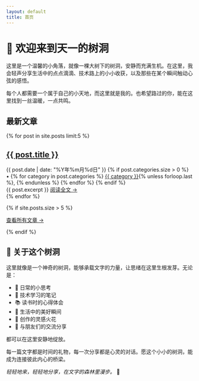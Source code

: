 ```yaml
---
layout: default
title: 首页
---
```


# 🌳 欢迎来到天一的树洞

这里是一个温馨的小角落，就像一棵大树下的树洞，安静而充满生机。在这里，我会轻声分享生活中的点点滴滴、技术路上的小小收获，以及那些在某个瞬间触动心弦的感悟。

每个人都需要一个属于自己的小天地，而这里就是我的。也希望路过的你，能在这里找到一丝温暖，一点共鸣。

## 最新文章

<div class="posts">
{% for post in site.posts limit:5 %}
  <article class="post-preview">
    <h2>
      <a href="{{ post.url | relative_url }}">{{ post.title }}</a>
    </h2>
    <div class="post-meta">
      {{ post.date | date: "%Y年%m月%d日" }}
      {% if post.categories.size > 0 %}
      • {% for category in post.categories %}
        <a href="{{ '/categories' | relative_url }}#category-{{ category | slugify }}" class="category">{{ category }}</a>{% unless forloop.last %}, {% endunless %}
      {% endfor %}
      {% endif %}
    </div>
    <div class="post-excerpt">
      {{ post.excerpt }}
      <a href="{{ post.url | relative_url }}">阅读全文 →</a>
    </div>
  </article>
{% endfor %}
</div>

{% if site.posts.size > 5 %}
<p><a href="{{ '/archive' | relative_url }}">查看所有文章 →</a></p>
{% endif %}

## 🌱 关于这个树洞

这里就像是一个神奇的树洞，能够承载文字的力量，让思绪在这里生根发芽。无论是：

- 💭 日常的小思考
- 🔧 技术学习的笔记
- 📚 读书时的心得体会
- 🌸 生活中的美好瞬间
- 🎨 创作的灵感火花
- 🤝 与朋友们的交流分享

都可以在这里安静地绽放。

每一篇文字都是时间的礼物，每一次分享都是心灵的对话。愿这个小小的树洞，能成为连接彼此内心的桥梁。

*轻轻地来，轻轻地分享，在文字的森林里漫步。* 🌿 